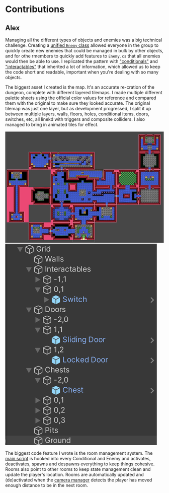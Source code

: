 # Contributions

## Alex

Managing all the different types of objects and enemies was a big technical challenge. Creating a [unified `Enemy` class](Assets/Scripts/Enemies/Enemy.cs) allowed everyone in the group to quickly create new enemies that could be managed in bulk by other objects, and for othe rmembers to quickly add features to `Enemy.cs` that all enemies would then be able to use. I replicated the pattern with ["conditionals"](Assets/Scripts/Conditionals/Conditional.cs) and ["interactables"](Assets/Scripts/Interactables/Interactable.cs) that inherited a lot of information, which allowed us to keep the code short and readable, important when you're dealing with so many objects.

The biggest asset I created is the map. It's an accurate re-cration of the dungeon, complete with different layered tilemaps. I made multiple different palette sheets using the official color values for reference and compared them with the original to make sure they looked accurate. The original tilemap was just one layer, but as development progressed, I split it up between multiple layers, walls, floors, holes, conditional items, doors, switches, etc, all linekd with triggers and composite colliders. I also managed to bring in animated tiles for effect.

![Full map](Contributions/map.png)
![Split tilemaps](Contributions/hierarchy.png)

The biggest code feature I wrote is the room management system. The [main script](Assets/Scripts/Utilities/Room.cs) is hooked into every Conditional and Enemy and activates, deactivates, spawns and despawns everything to keep things cohesive. Rooms also point to other rooms to keep state management clean and update the player's location. Rooms are automatically updated and (de)activated when the [camera manager](Assets/Scripts/Utilities/CameraMovement.cs) detects the player has moved enough distance to be in the next room.


